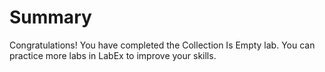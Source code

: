 # Summary

Congratulations! You have completed the Collection Is Empty lab. You can practice more labs in LabEx to improve your skills.
